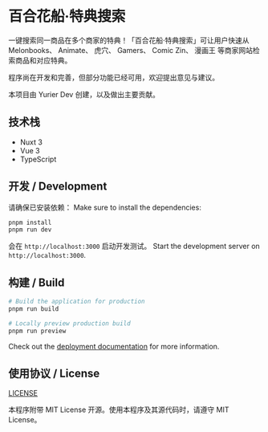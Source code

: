 # 百合花船·特典搜索

一键搜索同一商品在多个商家的特典！「百合花船·特典搜索」可让用户快速从 Melonbooks、 Animate、 虎穴、 Gamers、 Comic Zin、 漫画王 等商家网站检索商品和对应特典。

程序尚在开发和完善，但部分功能已经可用，欢迎提出意见与建议。

本项目由 Yurier Dev 创建，以及做出主要贡献。

## 技术栈
- Nuxt 3
- Vue 3
- TypeScript

## 开发 / Development

请确保已安装依赖：
Make sure to install the dependencies:

```bash
pnpm install
pnpm run dev
```

会在 `http://localhost:3000` 启动开发测试。
Start the development server on `http://localhost:3000`.

## 构建 / Build

```bash
# Build the application for production
pnpm run build
```

```bash
# Locally preview production build
pnpm run preview
```

Check out the [deployment documentation](https://nuxt.com/docs/getting-started/deployment) for more information.

## 使用协议 / License

[LICENSE](/LICENSE)

本程序附带 MIT License 开源。使用本程序及其源代码时，请遵守 MIT License。
